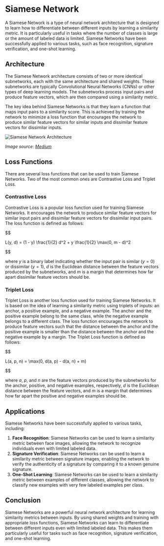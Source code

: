 # Siamese Network

A Siamese Network is a type of neural network architecture that is designed to learn how to differentiate between different inputs by learning a similarity metric. It is particularly useful in tasks where the number of classes is large or the amount of labeled data is limited. Siamese Networks have been successfully applied to various tasks, such as face recognition, signature verification, and one-shot learning.

## Architecture

The Siamese Network architecture consists of two or more identical subnetworks, each with the same architecture and shared weights. These subnetworks are typically Convolutional Neural Networks (CNNs) or other types of deep learning models. The subnetworks process input pairs and produce feature vectors, which are then compared using a similarity metric.

The key idea behind Siamese Networks is that they learn a function that maps input pairs to a similarity score. This is achieved by training the network to minimize a loss function that encourages the network to produce similar feature vectors for similar inputs and dissimilar feature vectors for dissimilar inputs.

![Siamese Network Architecture](https://miro.medium.com/max/700/1*UkI9za9zTR-HL8uM15Wmzw.png)

_Image source: [Medium](https://miro.medium.com/max/700/1*UkI9za9zTR-HL8uM15Wmzw.png)_

## Loss Functions

There are several loss functions that can be used to train Siamese Networks. Two of the most common ones are Contrastive Loss and Triplet Loss.

### Contrastive Loss

Contrastive Loss is a popular loss function used for training Siamese Networks. It encourages the network to produce similar feature vectors for similar input pairs and dissimilar feature vectors for dissimilar input pairs. The loss function is defined as follows:


$$

L(y, d) = (1 - y) \frac{1}{2} d^2 + y \frac{1}{2} \max(0, m - d)^2

$$


where $y$ is a binary label indicating whether the input pair is similar ($y = 0$) or dissimilar ($y = 1$), $d$ is the Euclidean distance between the feature vectors produced by the subnetworks, and $m$ is a margin that determines how far apart dissimilar feature vectors should be.

### Triplet Loss

Triplet Loss is another loss function used for training Siamese Networks. It is based on the idea of learning a similarity metric using triplets of inputs: an anchor, a positive example, and a negative example. The anchor and the positive example belong to the same class, while the negative example belongs to a different class. The loss function encourages the network to produce feature vectors such that the distance between the anchor and the positive example is smaller than the distance between the anchor and the negative example by a margin. The Triplet Loss function is defined as follows:


$$

L(a, p, n) = \max(0, d(a, p) - d(a, n) + m)

$$


where $a$, $p$, and $n$ are the feature vectors produced by the subnetworks for the anchor, positive, and negative examples, respectively, $d$ is the Euclidean distance between the feature vectors, and $m$ is a margin that determines how far apart the positive and negative examples should be.

## Applications

Siamese Networks have been successfully applied to various tasks, including:

1. **Face Recognition**: Siamese Networks can be used to learn a similarity metric between face images, allowing the network to recognize individuals even with limited labeled data.
2. **Signature Verification**: Siamese Networks can be used to learn a similarity metric between signature images, enabling the network to verify the authenticity of a signature by comparing it to a known genuine signature.
3. **One-Shot Learning**: Siamese Networks can be used to learn a similarity metric between examples of different classes, allowing the network to classify new examples with very few labeled examples per class.

## Conclusion

Siamese Networks are a powerful neural network architecture for learning similarity metrics between inputs. By using shared weights and training with appropriate loss functions, Siamese Networks can learn to differentiate between different inputs even with limited labeled data. This makes them particularly useful for tasks such as face recognition, signature verification, and one-shot learning.
